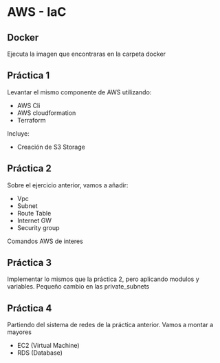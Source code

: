 # AWS - IaC

## Docker
Ejecuta la imagen que encontraras en la carpeta docker

## Práctica 1
Levantar el mismo componente de AWS utilizando:
* AWS Cli
* AWS cloudformation
* Terraform

Incluye:
* Creación de S3 Storage

## Práctica 2
Sobre el ejercicio anterior, vamos a añadir:
* Vpc
* Subnet
* Route Table
* Internet GW
* Security group

Comandos AWS de interes


## Práctica 3
Implementar lo mismos que la práctica 2, pero aplicando modulos y variables. Pequeño cambio en las private_subnets


## Práctica 4
Partiendo del sistema de redes de la práctica anterior. Vamos a montar a mayores
* EC2 (Virtual Machine)
* RDS (Database)
